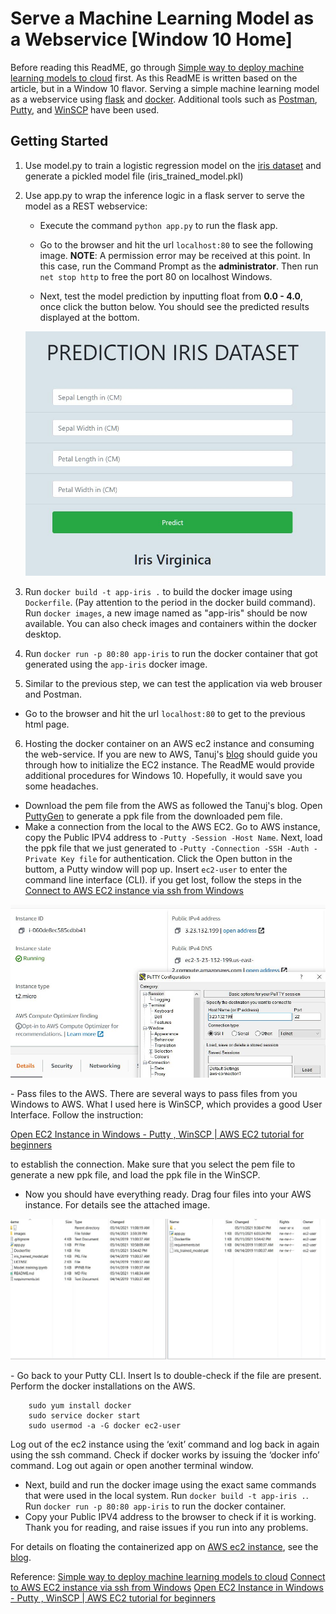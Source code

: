 # Serve a Machine Learning Model as a Webservice [Window 10 Home]

Before reading this ReadME, go through [Simple way to deploy machine learning models to cloud](https://towardsdatascience.com/simple-way-to-deploy-machine-learning-models-to-cloud-fd58b771fdcf) first. As this ReadME is written based on the article, but in a Window 10 flavor.
Serving a simple machine learning model as a webservice using [flask](http://flask.pocoo.org/) and [docker](https://www.docker.com/). Additional tools such as [Postman](https://www.postman.com/), [Putty](https://www.putty.org/), and [WinSCP](https://winscp.net/eng/index.php) have been used.

## Getting Started

1. Use model.py to train a logistic regression model on the [iris dataset](http://archive.ics.uci.edu/ml/datasets/iris) and generate a pickled model file (iris_trained_model.pkl)
2. Use app.py to wrap the inference logic in a flask server to serve the model as a REST webservice:

   - Execute the command `python app.py` to run the flask app.
   - Go to the browser and hit the url `localhost:80` to see the following image. **NOTE**: A permission error may be received at this point. In this case, run the Command Prompt as the **administrator**. Then run `net stop http` to free the port 80 on localhost Windows.

   - Next, test the model prediction by inputting float from **0.0 - 4.0**, once click the button below. You should see the predicted results displayed at the bottom.
   <p align="center">
    <img  src="https://github.com/damien2012eng/deploy-ml-model-windows10/blob/main/Predict.JPG">
   </p>

3. Run `docker build -t app-iris .` to build the docker image using `Dockerfile`. (Pay attention to the period in the docker build command). Run `docker images`, a new image named as "app-iris" should be now available. You can also check images and containers within the docker desktop.
4. Run `docker run -p 80:80 app-iris` to run the docker container that got generated using the `app-iris` docker image.
5. Similar to the previous step, we can test the application via web brouser and Postman.

- Go to the browser and hit the url `localhost:80` to get to the previous html page.

6. Hosting the docker container on an AWS ec2 instance and consuming the web-service.
   If you are new to AWS, Tanuj's [blog](https://towardsdatascience.com/simple-way-to-deploy-machine-learning-models-to-cloud-fd58b771fdcf) should guide you through how to initialize the EC2 instance. The ReadME would provide additional procedures for Windows 10. Hopefully, it would save you some headaches.

- Download the pem file from the AWS as followed the Tanuj's blog. Open [PuttyGen](https://www.puttygen.com/) to generate a ppk file from the downloaded pem file.
- Make a connection from the local to the AWS EC2. Go to AWS instance, copy the Public IPV4 address to `-Putty -Session -Host Name`. Next, load the ppk file that we just generated to `-Putty -Connection -SSH -Auth -Private Key file` for authentication. Click the Open button in the buttom, a Putty window will pop up. Insert `ec2-user` to enter the command line interface (CLI). if you get lost, follow the steps in the [Connect to AWS EC2 instance via ssh from Windows](https://www.youtube.com/watch?v=f52IOtTqcP8&t=364s)
<p align="center">
 <img  src="https://github.com/damien2012eng/deploy-ml-model-windows10/blob/main/Putty1.JPG">
</p>
- Pass files to the AWS. There are several ways to pass files from you Windows to AWS. What I used here is WinSCP, which provides a good User Interface. Follow the instruction:

[Open EC2 Instance in Windows - Putty , WinSCP | AWS EC2 tutorial for beginners](https://www.youtube.com/watch?v=F2HNtz2Z-00)

to establish the connection. Make sure that you select the pem file to generate a new ppk file, and load the ppk file in the WinSCP.

- Now you should have everything ready. Drag four files into your AWS instance. For details see the attached image.
<p align="center">
 <img  src="https://github.com/damien2012eng/deploy-ml-model-windows10/blob/main/WinSCP3.JPG">
</p>
- Go back to your Putty CLI. Insert ls to double-check if the file are present. Perform the docker installations on the AWS.

```sudo amazon-linux-extras install docker
    sudo yum install docker
    sudo service docker start
    sudo usermod -a -G docker ec2-user
```

Log out of the ec2 instance using the ‘exit’ command and log back in again using the ssh command. Check if docker works by issuing the ‘docker info’ command. Log out again or open another terminal window.

- Next, build and run the docker image using the exact same commands that were used in the local system. Run `docker build -t app-iris .`. Run `docker run -p 80:80 app-iris` to run the docker container.
- Copy your Public IPV4 address to the browser to check if it is working.
  Thank you for reading, and raise issues if you run into any problems.

For details on floating the containerized app on [AWS ec2 instance](https://aws.amazon.com/ec2/), see the [blog](https://medium.com/@tanuj.jain.10/simple-way-to-deploy-machine-learning-models-to-cloud-fd58b771fdcf).

Reference:
[Simple way to deploy machine learning models to cloud](https://towardsdatascience.com/simple-way-to-deploy-machine-learning-models-to-cloud-fd58b771fdcf)
[Connect to AWS EC2 instance via ssh from Windows](https://www.youtube.com/watch?v=f52IOtTqcP8&t=364s)
[Open EC2 Instance in Windows - Putty , WinSCP | AWS EC2 tutorial for beginners](https://www.youtube.com/watch?v=F2HNtz2Z-00)
